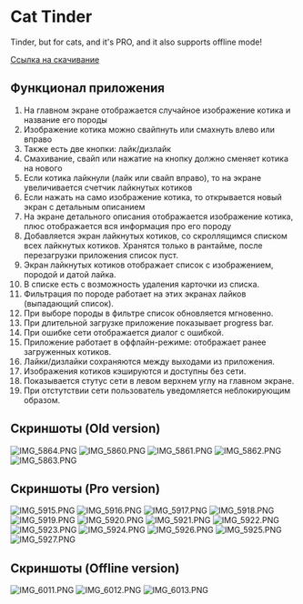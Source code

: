 # Cat Tinder
Tinder, but for cats, and it's PRO, and it also supports offline mode!

[Ссылка на скачивание](https://github.com/Ero-Sennin9/cat_tinder/releases/tag/offline-version)

## Функционал приложения
1. На главном экране отображается случайное изображение котика и название его породы
2. Изображение котика можно свайпнуть или смахнуть влево или вправо
3. Также есть две кнопки: лайк/дизлайк
4. Смахивание, свайп или нажатие на кнопку должно сменяет котика на нового
5. Если котика лайкнули (лайк или свайп вправо), то на экране увеличивается
   счетчик лайкнутых котиков
6. Если нажать на само изображение котика, то открывается новый экран с
   детальным описанием
7. На экране детального описания отображается изображение котика, плюс
   отображается вся информация про его породу
8. Добавляется экран лайкнутых котиков, со скроллящимся списком всех лайкнутых котиков. Хранятся только в рантайме, после перезагрузки приложения список пуст.
9. Экран лайкнутых котиков отображает список с изображением, породой и датой лайка.
10. В списке есть с возможность удаления карточки из списка. 
11. Фильтрация по породе работает на этих экранах лайков (выпадающий список). 
12. При выборе породы в фильтре список обновляется мгновенно.
13. При длительной загрузке приложение показывает progress bar. 
14. При ошибке сети отображается диалог с ошибкой.
15. Приложение работает в оффлайн-режиме: отображает ранее загруженных котиков.
16. Лайки/дизлайки сохраняются между выходами из приложения.
17. Изображения котиков кэшируются и доступны без сети.
18. Показывается стутус сети в левом верхнем углу на главном экране.
19. При отстутствии сети пользователь уведомляется неблокирующим образом.

## Скриншоты (Old version)

![IMG_5864.PNG](assets/screenshots/first_version/IMG_5864.PNG)
![IMG_5860.PNG](assets/screenshots/first_version/IMG_5860.PNG)
![IMG_5861.PNG](assets/screenshots/first_version/IMG_5861.PNG)
![IMG_5862.PNG](assets/screenshots/first_version/IMG_5862.PNG)
![IMG_5863.PNG](assets/screenshots/first_version/IMG_5863.PNG)

## Скриншоты (Pro version)

![IMG_5915.PNG](assets/screenshots/pro_version/IMG_5915.PNG)
![IMG_5916.PNG](assets/screenshots/pro_version/IMG_5916.PNG)
![IMG_5917.PNG](assets/screenshots/pro_version/IMG_5917.PNG)
![IMG_5918.PNG](assets/screenshots/pro_version/IMG_5918.PNG)
![IMG_5919.PNG](assets/screenshots/pro_version/IMG_5919.PNG)
![IMG_5920.PNG](assets/screenshots/pro_version/IMG_5920.PNG)
![IMG_5921.PNG](assets/screenshots/pro_version/IMG_5921.PNG)
![IMG_5922.PNG](assets/screenshots/pro_version/IMG_5922.PNG)
![IMG_5923.PNG](assets/screenshots/pro_version/IMG_5923.PNG)
![IMG_5924.PNG](assets/screenshots/pro_version/IMG_5924.PNG)
![IMG_5926.PNG](assets/screenshots/pro_version/IMG_5926.PNG)
![IMG_5925.PNG](assets/screenshots/pro_version/IMG_5925.PNG)
![IMG_5927.PNG](assets/screenshots/pro_version/IMG_5927.PNG)

## Скриншоты (Offline version)

![IMG_6011.PNG](assets/screenshots/offline_version/IMG_6011.PNG)
![IMG_6012.PNG](assets/screenshots/offline_version/IMG_6012.PNG)
![IMG_6013.PNG](assets/screenshots/offline_version/IMG_6013.PNG)
